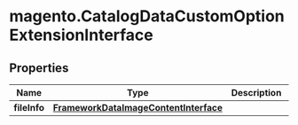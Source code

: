# magento.CatalogDataCustomOptionExtensionInterface

## Properties
Name | Type | Description | Notes
------------ | ------------- | ------------- | -------------
**fileInfo** | [**FrameworkDataImageContentInterface**](FrameworkDataImageContentInterface.md) |  | [optional] 


